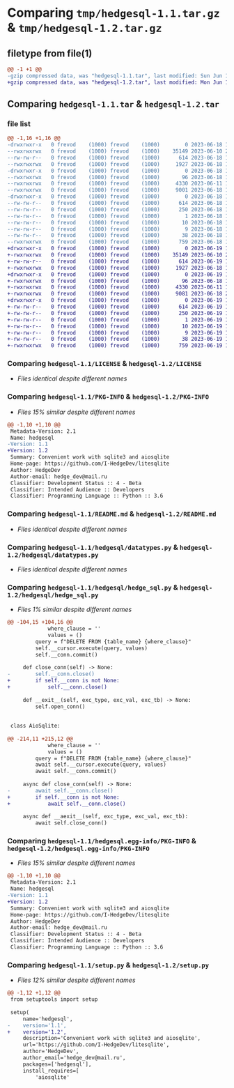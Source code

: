 # Comparing `tmp/hedgesql-1.1.tar.gz` & `tmp/hedgesql-1.2.tar.gz`

## filetype from file(1)

```diff
@@ -1 +1 @@
-gzip compressed data, was "hedgesql-1.1.tar", last modified: Sun Jun 18 18:39:40 2023, max compression
+gzip compressed data, was "hedgesql-1.2.tar", last modified: Mon Jun 19 16:00:04 2023, max compression
```

## Comparing `hedgesql-1.1.tar` & `hedgesql-1.2.tar`

### file list

```diff
@@ -1,16 +1,16 @@
-drwxrwxr-x   0 frevod    (1000) frevod    (1000)        0 2023-06-18 18:39:40.531112 hedgesql-1.1/
--rwxrwxrwx   0 frevod    (1000) frevod    (1000)    35149 2023-06-10 20:40:52.000000 hedgesql-1.1/LICENSE
--rw-rw-r--   0 frevod    (1000) frevod    (1000)      614 2023-06-18 18:39:40.531112 hedgesql-1.1/PKG-INFO
--rwxrwxrwx   0 frevod    (1000) frevod    (1000)     1927 2023-06-18 18:28:20.000000 hedgesql-1.1/README.md
-drwxrwxr-x   0 frevod    (1000) frevod    (1000)        0 2023-06-18 18:39:40.527111 hedgesql-1.1/hedgesql/
--rwxrwxrwx   0 frevod    (1000) frevod    (1000)       96 2023-06-18 17:46:31.000000 hedgesql-1.1/hedgesql/__init__.py
--rwxrwxrwx   0 frevod    (1000) frevod    (1000)     4330 2023-06-11 17:09:48.000000 hedgesql-1.1/hedgesql/datatypes.py
--rwxrwxrwx   0 frevod    (1000) frevod    (1000)     9001 2023-06-18 18:25:44.000000 hedgesql-1.1/hedgesql/hedge_sql.py
-drwxrwxr-x   0 frevod    (1000) frevod    (1000)        0 2023-06-18 18:39:40.531112 hedgesql-1.1/hedgesql.egg-info/
--rw-rw-r--   0 frevod    (1000) frevod    (1000)      614 2023-06-18 18:39:40.000000 hedgesql-1.1/hedgesql.egg-info/PKG-INFO
--rw-rw-r--   0 frevod    (1000) frevod    (1000)      250 2023-06-18 18:39:40.000000 hedgesql-1.1/hedgesql.egg-info/SOURCES.txt
--rw-rw-r--   0 frevod    (1000) frevod    (1000)        1 2023-06-18 18:39:40.000000 hedgesql-1.1/hedgesql.egg-info/dependency_links.txt
--rw-rw-r--   0 frevod    (1000) frevod    (1000)       10 2023-06-18 18:39:40.000000 hedgesql-1.1/hedgesql.egg-info/requires.txt
--rw-rw-r--   0 frevod    (1000) frevod    (1000)        9 2023-06-18 18:39:40.000000 hedgesql-1.1/hedgesql.egg-info/top_level.txt
--rw-rw-r--   0 frevod    (1000) frevod    (1000)       38 2023-06-18 18:39:40.531112 hedgesql-1.1/setup.cfg
--rwxrwxrwx   0 frevod    (1000) frevod    (1000)      759 2023-06-18 18:39:24.000000 hedgesql-1.1/setup.py
+drwxrwxr-x   0 frevod    (1000) frevod    (1000)        0 2023-06-19 16:00:04.104960 hedgesql-1.2/
+-rwxrwxrwx   0 frevod    (1000) frevod    (1000)    35149 2023-06-10 20:40:52.000000 hedgesql-1.2/LICENSE
+-rw-rw-r--   0 frevod    (1000) frevod    (1000)      614 2023-06-19 16:00:04.104960 hedgesql-1.2/PKG-INFO
+-rwxrwxrwx   0 frevod    (1000) frevod    (1000)     1927 2023-06-18 18:28:20.000000 hedgesql-1.2/README.md
+drwxrwxr-x   0 frevod    (1000) frevod    (1000)        0 2023-06-19 16:00:04.100960 hedgesql-1.2/hedgesql/
+-rwxrwxrwx   0 frevod    (1000) frevod    (1000)       96 2023-06-18 17:46:31.000000 hedgesql-1.2/hedgesql/__init__.py
+-rwxrwxrwx   0 frevod    (1000) frevod    (1000)     4330 2023-06-11 17:09:48.000000 hedgesql-1.2/hedgesql/datatypes.py
+-rwxrwxrwx   0 frevod    (1000) frevod    (1000)     9081 2023-06-18 22:29:42.000000 hedgesql-1.2/hedgesql/hedge_sql.py
+drwxrwxr-x   0 frevod    (1000) frevod    (1000)        0 2023-06-19 16:00:04.100960 hedgesql-1.2/hedgesql.egg-info/
+-rw-rw-r--   0 frevod    (1000) frevod    (1000)      614 2023-06-19 16:00:03.000000 hedgesql-1.2/hedgesql.egg-info/PKG-INFO
+-rw-rw-r--   0 frevod    (1000) frevod    (1000)      250 2023-06-19 16:00:03.000000 hedgesql-1.2/hedgesql.egg-info/SOURCES.txt
+-rw-rw-r--   0 frevod    (1000) frevod    (1000)        1 2023-06-19 16:00:03.000000 hedgesql-1.2/hedgesql.egg-info/dependency_links.txt
+-rw-rw-r--   0 frevod    (1000) frevod    (1000)       10 2023-06-19 16:00:03.000000 hedgesql-1.2/hedgesql.egg-info/requires.txt
+-rw-rw-r--   0 frevod    (1000) frevod    (1000)        9 2023-06-19 16:00:03.000000 hedgesql-1.2/hedgesql.egg-info/top_level.txt
+-rw-rw-r--   0 frevod    (1000) frevod    (1000)       38 2023-06-19 16:00:04.104960 hedgesql-1.2/setup.cfg
+-rwxrwxrwx   0 frevod    (1000) frevod    (1000)      759 2023-06-19 16:00:01.000000 hedgesql-1.2/setup.py
```

### Comparing `hedgesql-1.1/LICENSE` & `hedgesql-1.2/LICENSE`

 * *Files identical despite different names*

### Comparing `hedgesql-1.1/PKG-INFO` & `hedgesql-1.2/PKG-INFO`

 * *Files 15% similar despite different names*

```diff
@@ -1,10 +1,10 @@
 Metadata-Version: 2.1
 Name: hedgesql
-Version: 1.1
+Version: 1.2
 Summary: Convenient work with sqlite3 and aiosqlite
 Home-page: https://github.com/I-HedgeDev/litesqlite
 Author: HedgeDev
 Author-email: hedge_dev@mail.ru
 Classifier: Development Status :: 4 - Beta
 Classifier: Intended Audience :: Developers
 Classifier: Programming Language :: Python :: 3.6
```

### Comparing `hedgesql-1.1/README.md` & `hedgesql-1.2/README.md`

 * *Files identical despite different names*

### Comparing `hedgesql-1.1/hedgesql/datatypes.py` & `hedgesql-1.2/hedgesql/datatypes.py`

 * *Files identical despite different names*

### Comparing `hedgesql-1.1/hedgesql/hedge_sql.py` & `hedgesql-1.2/hedgesql/hedge_sql.py`

 * *Files 1% similar despite different names*

```diff
@@ -104,15 +104,16 @@
             where_clause = ''
             values = ()
         query = f"DELETE FROM {table_name} {where_clause}"
         self.__cursor.execute(query, values)
         self.__conn.commit()
 
     def close_conn(self) -> None:
-        self.__conn.close()
+        if self.__conn is not None:
+            self.__conn.close()
 
     def __exit__(self, exc_type, exc_val, exc_tb) -> None:
         self.open_conn()
 
 
 class AioSqlite:
 
@@ -214,11 +215,12 @@
             where_clause = ''
             values = ()
         query = f"DELETE FROM {table_name} {where_clause}"
         await self.__cursor.execute(query, values)
         await self.__conn.commit()
 
     async def close_conn(self) -> None:
-        await self.__conn.close()
+        if self.__conn is not None:
+            await self.__conn.close()
 
     async def __aexit__(self, exc_type, exc_val, exc_tb):
         await self.close_conn()
```

### Comparing `hedgesql-1.1/hedgesql.egg-info/PKG-INFO` & `hedgesql-1.2/hedgesql.egg-info/PKG-INFO`

 * *Files 15% similar despite different names*

```diff
@@ -1,10 +1,10 @@
 Metadata-Version: 2.1
 Name: hedgesql
-Version: 1.1
+Version: 1.2
 Summary: Convenient work with sqlite3 and aiosqlite
 Home-page: https://github.com/I-HedgeDev/litesqlite
 Author: HedgeDev
 Author-email: hedge_dev@mail.ru
 Classifier: Development Status :: 4 - Beta
 Classifier: Intended Audience :: Developers
 Classifier: Programming Language :: Python :: 3.6
```

### Comparing `hedgesql-1.1/setup.py` & `hedgesql-1.2/setup.py`

 * *Files 12% similar despite different names*

```diff
@@ -1,12 +1,12 @@
 from setuptools import setup
 
 setup(
     name='hedgesql',
-    version='1.1',
+    version='1.2',
     description='Convenient work with sqlite3 and aiosqlite',
     url='https://github.com/I-HedgeDev/litesqlite',
     author='HedgeDev',
     author_email='hedge_dev@mail.ru',
     packages=['hedgesql'],
     install_requires=[
         'aiosqlite'
```

